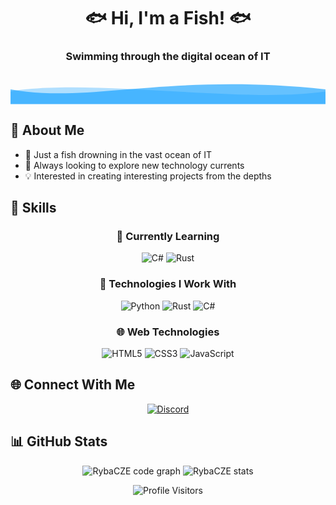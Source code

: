 <div align="center">
  
  # 🐟 Hi, I'm a Fish! 🐟
  
  ### Swimming through the digital ocean of IT
  
  <svg width="100%" height="80" xmlns="http://www.w3.org/2000/svg" viewBox="0 0 1200 120">
    <path d="M0,64 C300,120 600,0 1200,64 L1200,120 L0,120 Z" fill="#0099ff" opacity="0.6"></path>
    <path d="M0,72 C300,20 900,120 1200,72 L1200,120 L0,120 Z" fill="#0099ff" opacity="0.3"></path>
  </svg>
  
</div>

## 🌊 About Me

- 🐠 Just a fish drowning in the vast ocean of IT
- 🌱 Always looking to explore new technology currents
- 💡 Interested in creating interesting projects from the depths

## 🔧 Skills

<div align="center">
  
  ### 🌊 Currently Learning
  
  ![C#](https://img.shields.io/badge/C%23-239120?style=for-the-badge&logo=c-sharp&logoColor=white)
  ![Rust](https://img.shields.io/badge/Rust-000000?style=for-the-badge&logo=rust&logoColor=white)
  
  ### 🐙 Technologies I Work With
  
  ![Python](https://img.shields.io/badge/Python-3776AB?style=for-the-badge&logo=python&logoColor=white)
  ![Rust](https://img.shields.io/badge/Rust-000000?style=for-the-badge&logo=rust&logoColor=white)
  ![C#](https://img.shields.io/badge/C%23-239120?style=for-the-badge&logo=c-sharp&logoColor=white)
  
  ### 🌐 Web Technologies
  
  ![HTML5](https://img.shields.io/badge/HTML5-E34F26?style=for-the-badge&logo=html5&logoColor=white)
  ![CSS3](https://img.shields.io/badge/CSS3-1572B6?style=for-the-badge&logo=css3&logoColor=white)
  ![JavaScript](https://img.shields.io/badge/JavaScript-F7DF1E?style=for-the-badge&logo=javascript&logoColor=black)
  
</div>

## 🌐 Connect With Me

<div align="center">
  
  <a href="https://discordapp.com/users/536111238858670080" target="_blank">
    <img src="https://img.shields.io/badge/Discord-7289DA?style=for-the-badge&logo=discord&logoColor=white" alt="Discord"/>
  </a>
  
</div>

## 📊 GitHub Stats

<div align="center">
  <img src="https://github-readme-stats.vercel.app/api/top-langs?username=RybaCZE&show_icons=true&locale=en&layout=compact&theme=tokyonight" alt="RybaCZE code graph" />
  
  <img src="https://github-readme-stats.vercel.app/api?username=RybaCZE&show_icons=true&locale=en&theme=tokyonight" alt="RybaCZE stats" />
</div>

<div align="center">
  
  ![Profile Visitors](https://komarev.com/ghpvc/?username=RybaCZE&color=blue&style=flat-square)
  
</div>

